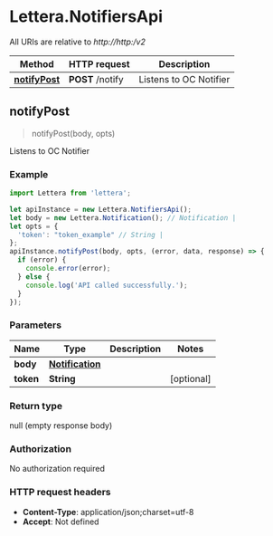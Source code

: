 # Lettera.NotifiersApi

All URIs are relative to *http://http:/v2*

Method | HTTP request | Description
------------- | ------------- | -------------
[**notifyPost**](NotifiersApi.md#notifyPost) | **POST** /notify | Listens to OC Notifier



## notifyPost

> notifyPost(body, opts)

Listens to OC Notifier

### Example

```javascript
import Lettera from 'lettera';

let apiInstance = new Lettera.NotifiersApi();
let body = new Lettera.Notification(); // Notification | 
let opts = {
  'token': "token_example" // String | 
};
apiInstance.notifyPost(body, opts, (error, data, response) => {
  if (error) {
    console.error(error);
  } else {
    console.log('API called successfully.');
  }
});
```

### Parameters


Name | Type | Description  | Notes
------------- | ------------- | ------------- | -------------
 **body** | [**Notification**](Notification.md)|  | 
 **token** | **String**|  | [optional] 

### Return type

null (empty response body)

### Authorization

No authorization required

### HTTP request headers

- **Content-Type**: application/json;charset=utf-8
- **Accept**: Not defined

